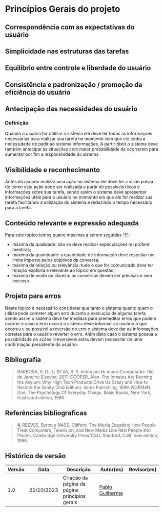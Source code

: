 # **Princípios Gerais do projeto**

## Correspondência com as expectativas do usuário

## Simplicidade nas estruturas das tarefas

## Equilíbrio entre controle e liberdade do usuário

## Consistência e padronização / promoção da eficiência do usuário

## Antecipação das necessidades do usuário

### Definição
Quando o usuário for utilizar o sistema ele deve ter todas as informações necessárias para realizar sua tarefa no momento sem que ele tenha a necessidade de pedir ao sistema informações. A partir disto o sistema deve também antecipar as situações com maior probabilidade de ocorrerem para aumentar por fim a responsividade do sistema

## Visibilidade e reconhecimento

Antes do usuário realizar uma ação no sistema ele deve ter a visão prévia de como esta ação pode ser realizada a partir de possiveis dicas e informações sobre sua tarefa, sendo assim o sistema deve apresentar informações utéis para o usuário no momento em que ele for realizar sua tarefa facilitando a utilização do sistema e reduzindo o tempo necessário para a tarefa.

## Conteúdo relevante e expressão adequada

Para este tópico temos quatro máximas a serem seguidas <a id="anchor_1" href="#REF1">^1^</a>:

- máxima da qualidade: não se deve realizar especulações ou proferir mentiras;
- máxima da quantidade: a quantidade de informação deve respeitar um limite imposto pelos objetivos da conversa;
- máxima da relação ou relevância: tudo o que for comunicado deve ter relação explícita e relevante ao tópico em questão;
- máxima de modo ou clareza: as conversas devem ser precisas e sem excesso.

## Projeto para erros

Neste tópico é necessário considerar que tanto o sistema quanto quem o utiliza pode cometer algum erro duranta a execução de alguma tarefa, sendo assim o sistema deve ter medidas para premeditar erros que podem ocorrer e caso o erro ocorra o sistema deve informar ao usuário o que ocorreu e se possivel a reversão do erro o sistema deve dar as informações corretas para o usuário reverter o erro. Além disto caso o sistema possua a possibilidade de ações irreversíveis estas devem necessitar de uma confirmação persistente do usuário.

## Bibliografia

> BARBOSA, S. D. J.; SILVA, B. S. Interação Humano-Computador. Rio de Janeiro: Elsevier, 2011.
> COOPER, Alan. The Inmates Are Running the Asylum: Why High Tech Products Drive Us Crazy and How to Restore the Sanity (2nd Edition). Sams Publishing, 1999.
> NORMAN, Don. The Psychology Of Everyday Things. Basic Books, New York, illustrated edition, 1988.

## Referências bibliograficas

> <a id="REF1" href="#anchor_1">4.</a> REEVES, Byron e NASS, Clifford. The Media Equation: How People Treat Computers, Television, and New Media Like Real People and Places. Cambridge University Press/CSLI, Stanford, Calif, new edition, 1996.

## Histórico de versão

| Versão | Data       | Descrição                                       | Autor(es)                                                                                     | Revisor(es)                                      |
| ------ | ---------- | ----------------------------------------------- | --------------------------------------------------------------------------------------------- | ------------------------------------------------ |
| 1.0  | 21/10/2023 | Criação da página da página princípios gerais | [Pablo Guilherme](https://github.com/PabloGJBS) | |